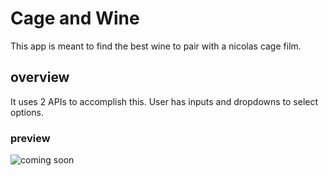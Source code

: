 # Cage and Wine

This app is meant to find the best wine to pair with a nicolas cage film.

## overview

It uses 2 APIs to accomplish this.
User has inputs and dropdowns to select options.

### preview

![coming soon](preview-c&w.jpg)
